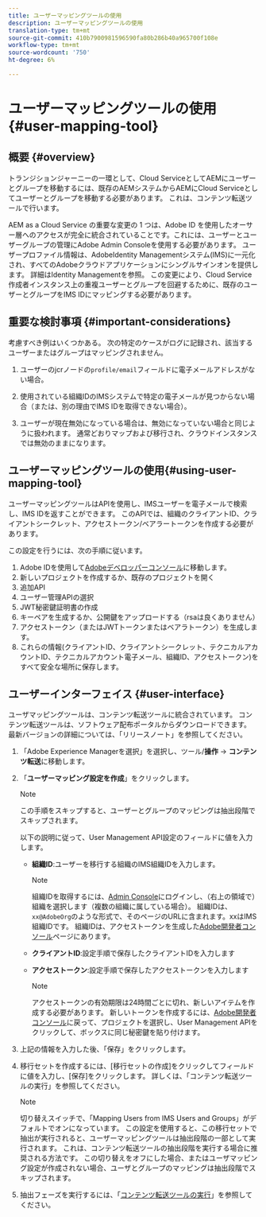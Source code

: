 ```yaml
---
title: ユーザーマッピングツールの使用
description: ユーザーマッピングツールの使用
translation-type: tm+mt
source-git-commit: 410b7900981596590fa80b286b40a965700f108e
workflow-type: tm+mt
source-wordcount: '750'
ht-degree: 6%

---
```



# ユーザーマッピングツールの使用{#user-mapping-tool}

## 概要 {#overview}

トランジションジャーニーの一環として、Cloud ServiceとしてAEMにユーザーとグループを移動するには、既存のAEMシステムからAEMにCloud Serviceとしてユーザーとグループを移動する必要があります。 これは、コンテンツ転送ツールで行います。

AEM as a Cloud Service の重要な変更の 1 つは、Adobe ID を使用したオーサー層へのアクセスが完全に統合されていることです。これには、ユーザーとユーザーグループの管理にAdobe Admin Consoleを使用する必要があります。 ユーザープロファイル情報は、AdobeIdentity Managementシステム(IMS)に一元化され、すべてのAdobeクラウドアプリケーションにシングルサインオンを提供します。 詳細はIdentity Managementを参照。 この変更により、Cloud Service作成者インスタンス上の重複ユーザーとグループを回避するために、既存のユーザーとグループをIMS IDにマッピングする必要があります。

## 重要な検討事項 {#important-considerations}

考慮すべき例はいくつかある。 次の特定のケースがログに記録され、該当するユーザーまたはグループはマッピングされません。

1. ユーザーのjcrノードの`profile/email`フィールドに電子メールアドレスがない場合。

1. 使用されている組織IDのIMSシステムで特定の電子メールが見つからない場合（または、別の理由でIMS IDを取得できない場合）。

1. ユーザーが現在無効になっている場合は、無効になっていない場合と同じように扱われます。  通常どおりマップおよび移行され、クラウドインスタンスでは無効のままになります。

## ユーザーマッピングツールの使用{#using-user-mapping-tool}

ユーザーマッピングツールはAPIを使用し、IMSユーザーを電子メールで検索し、IMS IDを返すことができます。 このAPIでは、組織のクライアントID、クライアントシークレット、アクセストークン/ベアラートークンを作成する必要があります。

この設定を行うには、次の手順に従います。

1. Adobe IDを使用して[Adobeデベロッパーコンソール](https://console.adobe.io)に移動します。
1. 新しいプロジェクトを作成するか、既存のプロジェクトを開く
1. 追加API
1. ユーザー管理APIの選択
1. JWT秘密鍵証明書の作成
1. キーペアを生成するか、公開鍵をアップロードする（rsaは良くありません）
1. アクセストークン（またはJWTトークンまたはベアラトークン）を生成します。
1. これらの情報(クライアントID、クライアントシークレット、テクニカルアカウントID、テクニカルアカウント電子メール、組織ID、アクセストークン)をすべて安全な場所に保存します。

## ユーザーインターフェイス {#user-interface}

ユーザマッピングツールは、コンテンツ転送ツールに統合されています。 コンテンツ転送ツールは、ソフトウェア配布ポータルからダウンロードできます。 最新バージョンの詳細については、「リリースノート」を参照してください。

1. 「Adobe Experience Managerを選択」を選択し、ツール/**操作** -> **コンテンツ転送**&#x200B;に移動します。
1. 「**ユーザーマッピング設定を作成**」をクリックします。

   >[!NOTE]
   >この手順をスキップすると、ユーザーとグループのマッピングは抽出段階でスキップされます。

   以下の説明に従って、User Management API設定のフィールドに値を入力します。

   * **組織ID**:ユーザーを移行する組織のIMS組織IDを入力します。

      >[!NOTE]
      >組織IDを取得するには、[Admin Console](https://adminconsole.adobe.com/)にログインし、（右上の領域で）組織を選択します（複数の組織に属している場合）。 組織IDは、`xx@AdobeOrg`のような形式で、そのページのURLに含まれます。xxはIMS組織IDです。  組織IDは、アクセストークンを生成した[Adobe開発者コンソール](https://console.adobe.io)ページにあります。

   * **クライアントID**:設定手順で保存したクライアントIDを入力します

   * **アクセストークン**:設定手順で保存したアクセストークンを入力します

      >[!NOTE]
      >アクセストークンの有効期限は24時間ごとに切れ、新しいアイテムを作成する必要があります。 新しいトークンを作成するには、[Adobe開発者コンソール](https://console.adobe.io)に戻って、プロジェクトを選択し、User Management APIをクリックして、ボックスに同じ秘密鍵を貼り付けます。

1. 上記の情報を入力した後、「保存」をクリックします。

1. 移行セットを作成するには、[移行セットの作成]をクリックしてフィールドに値を入力し、[保存]をクリックします。 詳しくは、「コンテンツ転送ツールの実行」を参照してください。

   >[!NOTE]
   >切り替えスイッチで、「Mapping Users from IMS Users and Groups」がデフォルトでオンになっています。 この設定を使用すると、この移行セットで抽出が実行されると、ユーザーマッピングツールは抽出段階の一部として実行されます。 これは、コンテンツ転送ツールの抽出段階を実行する場合に推奨される方法です。 この切り替えをオフにした場合、またはユーザマッピング設定が作成されない場合、ユーザとグループのマッピングは抽出段階でスキップされます。

1. 抽出フェーズを実行するには、「[コンテンツ転送ツールの実行](https://experienceleague.adobe.com/docs/experience-manager-cloud-service/moving/cloud-migration/content-transfer-tool/using-content-transfer-tool.html?lang=en#running-tool)」を参照してください。



